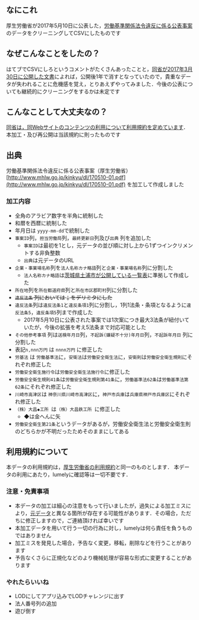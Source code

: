 ## なにこれ
厚生労働省が2017年5月10日に公表した，[労働基準関係法令違反に係る公表事案](http://www.mhlw.go.jp/kinkyu/dl/170510-01.pdf)のデータをクリーニングしてCSVにしたものです

## なぜこんなことをしたの？
はてブでCSVにしろというコメントがたくさんあったことと，[同省が2017年3月30日に公開した文書](http://www.mhlw.go.jp/kinkyu/dl/170510-02.pdf)によれば，公開後1年で消すとなっていたので，貴重なデータが失われることに危機感を覚え，とりあえずやってみました．今後の公表についても継続的にクリーニングをするかは未定です

## こんなことして大丈夫なの？
[同省は，同Webサイトのコンテンツの利用について利用規約を定めています](http://www.mhlw.go.jp/chosakuken/)．本加工・及び再公開は当該規約に則ったものです

## 出典
労働基準関係法令違反に係る公表事案（厚生労働省）[http://www.mhlw.go.jp/kinkyu/dl/170510-01.pdf](http://www.mhlw.go.jp/kinkyu/dl/170510-01.pdf) を加工して作成しました

### 加工内容
- 全角のアラビア数字を半角に統制した
- 和暦を西暦に統制した
- 年月日は `` yyyy-mm-dd ``で統制した
- `` 事案ID ``列，`` 担当労働局 ``列，`` 最終更新日 ``列及び`` 出典 `` 列を追加した
  - `` 事案ID ``は最初を1とし，元データの並び順に対し上から1ずつインクリメントする非負整数
  - `` 出典 ``は元データのURL
- `` 企業・事業場名称 ``列を`` 法人名称カナ略語 ``列と`` 企業・事業場名称 ``列に分割した
  - `` 法人名称カナ略語 ``は[茨城県土浦市が公開している一覧表](https://www.city.tsuchiura.lg.jp/data/doc/1395993381_doc_38_3.pdf)に準拠して作成した
- `` 所在地 ``列を`` 所在都道府県 ``列と``所在市区郡町村``列に分割した
- ~~`` 違反法条 `` 列においては `` | `` をデリミタにした~~
- `` 違反法条 ``列は`` 違反法条1 ``と`` 違反条項1 ``列に分割し，1列1法条・条項となるように`` 違反法条5 ``，`` 違反条項5 ``列まで作成した
  - 2017年5月10日に公表された事案では1次案につき最大3法条が紐付いていたが，今後の拡張を考え5法条まで対応可能とした
- `` その他参考事項 `` 列は`` 送検年月日 ``列，`` 不起訴(嫌疑不十分)年月日 ``列，`` 不起訴年月日 `` 列に分割した
- 表記`` n,nnn万円 `` は `` nnnn万円 `` に修正した
- `` 労基法 `` は `` 労働基準法 ``に，`` 安衛法 ``は`` 労働安全衛生法 ``に，`` 安衛則 ``は`` 労働安全衛生規則 ``にそれぞれ修正した
- `` 労働安全衛生施行令 ``は`` 労働安全衛生法施行令 ``に修正した
- `` 労働安全衛生規則41条 ``は`` 労働安全衛生規則第41条 ``に，`` 労働基準法62条 ``は`` 労働基準法第62条 ``にそれぞれ修正した
- `` 川崎市高津区 ``は `` 神奈川県川崎市高津区 ``に，`` 神戸市兵庫 ``は`` 兵庫県神戸市兵庫区 ``にそれぞれ修正した
- ``（株）大昌◆工所 ``は``（株）大昌鉄工所 ``に修正した
   - ◆は金へんに矢
- `` 労働安全衛生第21条 ``というデータがあるが，労働安全衛生法と労働安全衛生則のどちらかが不明だったためそのままにしてある
 
## 利用規約について
本データの利用規約は，[厚生労働省の利用規約](http://www.mhlw.go.jp/chosakuken/)と同一のものとします．
本データの利用にあたり，lumelyに確認等は一切不要です．

### 注意・免責事項
- 本データの加工は細心の注意をもって行いましたが，過失による加工ミスにより，[元データ](http://www.mhlw.go.jp/kinkyu/dl/170510-01.pdf)と異なる箇所が存在する可能性があります．その場合，ただちに修正しますので，ご連絡頂ければ幸いです
- 本加工データを用いて行う一切の行為に対し，lumelyは何ら責任を負うものではありません
- 加工ミスを発見した場合，予告なく変更，移転，削除などを行うことがあります
- 予告なくさらに正規化などのより機械処理が容易な形式に変更することがあります

### やれたらいいね
- LODにしてアプリ込みでLODチャレンジに出す
- 法人番号列の追加
- 遊び倒す
